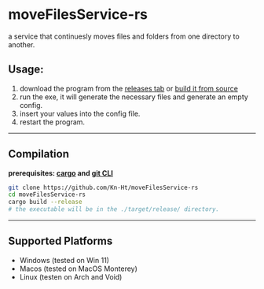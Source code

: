 # moveFilesService-rs
a service that continuesly moves files and folders from one directory to another.

## Usage:
1. download the program from the [releases tab](https://github.com/Kn-Ht/moveFilesService-rs/releases) or [build it from source](https://github.com/Kn-Ht/moveFilesService-rs#compilation)
2. run the exe, it will generate the necessary files and generate an empty config.
3. insert your values into the config file.
4. restart the program.

---
## Compilation
**prerequisites: [cargo](https://doc.rust-lang.org/cargo/getting-started/installation.html) and [git CLI](https://cli.github.com/)**
```bash
git clone https://github.com/Kn-Ht/moveFilesService-rs
cd moveFilesService-rs
cargo build --release
# the executable will be in the ./target/release/ directory.
```
---
## Supported Platforms
- Windows (tested on Win 11)
- Macos   (tested on MacOS Monterey)
- Linux   (testen on Arch and Void)
